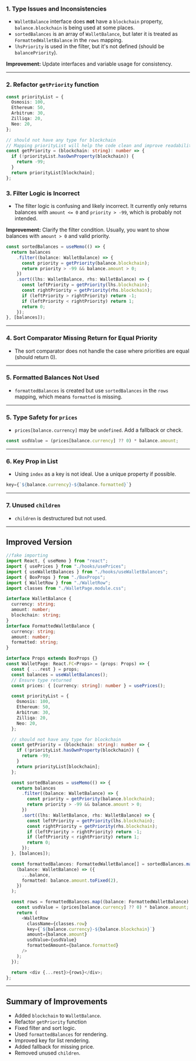 ### 1. **Type Issues and Inconsistencies**

- `WalletBalance` interface does **not** have a `blockchain` property, `balance.blockchain` is being used at some places.
- `sortedBalances` is an array of `WalletBalance`, but later it is treated as `FormattedWalletBalance` in the `rows` mapping.
- `lhsPriority` is used in the filter, but it's not defined (should be `balancePriority`).

**Improvement:**
Update interfaces and variable usage for consistency.

---

### 2. Refactor `getPriority` function

```typescript
const priorityList = {
  Osmosis: 100,
  Ethereum: 50,
  Arbitrum: 30,
  Zilliqa: 20,
  Neo: 20,
};

// should not have any type for blockchain
// Mapping priorityList will help the code clean and improve readability
const getPriority = (blockchain: string): number => {
  if (!priorityList.hasOwnProperty(blockchain)) {
    return -99;
  }
  return priorityList[blockchain];
};
```

### 3. **Filter Logic is Incorrect**

- The filter logic is confusing and likely incorrect. It currently only returns balances with `amount <= 0` and `priority > -99`, which is probably not intended.

**Improvement:**
Clarify the filter condition. Usually, you want to show balances with `amount > 0` and valid priority.

```typescript
const sortedBalances = useMemo(() => {
  return balances
    .filter((balance: WalletBalance) => {
      const priority = getPriority(balance.blockchain);
      return priority > -99 && balance.amount > 0;
    })
    .sort((lhs: WalletBalance, rhs: WalletBalance) => {
      const leftPriority = getPriority(lhs.blockchain);
      const rightPriority = getPriority(rhs.blockchain);
      if (leftPriority > rightPriority) return -1;
      if (leftPriority < rightPriority) return 1;
      return 0;
    });
}, [balances]);
```

---

### 4. **Sort Comparator Missing Return for Equal Priority**

- The sort comparator does not handle the case where priorities are equal (should return 0).

---

### 5. **Formatted Balances Not Used**

- `formattedBalances` is created but use `sortedBalances` in the `rows` mapping, which means `formatted` is missing.

---

### 5. **Type Safety for `prices`**

- `prices[balance.currency]` may be `undefined`. Add a fallback or check.

```typescript
const usdValue = (prices[balance.currency] ?? 0) * balance.amount;
```

---

### 6. **Key Prop in List**

- Using `index` as a key is not ideal. Use a unique property if possible.

```typescript
key={`${balance.currency}-${balance.formatted}`}
```

---

### 7. **Unused `children`**

- `children` is destructured but not used.

---

## **Improved Version**

```typescript
//fake importing
import React, { useMemo } from "react";
import { usePrices } from "./hooks/usePrices";
import { useWalletBalances } from "./hooks/useWalletBalances";
import { BoxProps } from "./BoxProps";
import { WalletRow } from "./WalletRow";
import classes from "./WalletPage.module.css";

interface WalletBalance {
  currency: string;
  amount: number;
  blockchain: string;
}
interface FormattedWalletBalance {
  currency: string;
  amount: number;
  formatted: string;
}

interface Props extends BoxProps {}
const WalletPage: React.FC<Props> = (props: Props) => {
  const { ...rest } = props;
  const balances = useWalletBalances();
  // Ensure type returned
  const prices: { [currency: string]: number } = usePrices();

  const priorityList = {
    Osmosis: 100,
    Ethereum: 50,
    Arbitrum: 30,
    Zilliqa: 20,
    Neo: 20,
  };

  // should not have any type for blockchain
  const getPriority = (blockchain: string): number => {
    if (!priorityList.hasOwnProperty(blockchain)) {
      return -99;
    }
    return priorityList[blockchain];
  };

  const sortedBalances = useMemo(() => {
    return balances
      .filter((balance: WalletBalance) => {
        const priority = getPriority(balance.blockchain);
        return priority > -99 && balance.amount > 0;
      })
      .sort((lhs: WalletBalance, rhs: WalletBalance) => {
        const leftPriority = getPriority(lhs.blockchain);
        const rightPriority = getPriority(rhs.blockchain);
        if (leftPriority > rightPriority) return -1;
        if (leftPriority < rightPriority) return 1;
        return 0;
      });
  }, [balances]);

  const formattedBalances: FormattedWalletBalance[] = sortedBalances.map(
    (balance: WalletBalance) => ({
      ...balance,
      formatted: balance.amount.toFixed(2),
    })
  );

  const rows = formattedBalances.map((balance: FormattedWalletBalance) => {
    const usdValue = (prices[balance.currency] ?? 0) * balance.amount;
    return (
      <WalletRow
        className={classes.row}
        key={`${balance.currency}-${balance.blockchain}`}
        amount={balance.amount}
        usdValue={usdValue}
        formattedAmount={balance.formatted}
      />
    );
  });

  return <div {...rest}>{rows}</div>;
};
```

---

## **Summary of Improvements**

- Added `blockchain` to `WalletBalance`.
- Refactor `getPriority` function
- Fixed filter and sort logic.
- Used `formattedBalances` for rendering.
- Improved key for list rendering.
- Added fallback for missing price.
- Removed unused `children`.
